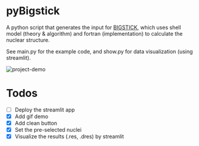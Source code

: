 # pyBigstick

A python script that generates the input for [BIGSTICK](https://github.com/cwjsdsu/BigstickPublick), which uses shell model (theory & algorithm) and fortran (implementation) to calculate the nuclear structure.

See main.py for the example code, and show.py for data visualization (using streamlit).


![project-demo](./assets/project-demo.gif)

# Todos
- [ ] Deploy the streamlit app
- [x] Add gif demo
- [x] Add clean button
- [x] Set the pre-selected nuclei
- [x] Visualize the results (.res, .dres) by streamlit